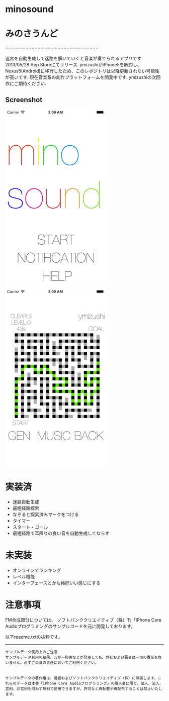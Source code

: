 minosound
================================

# みのさうんど

================================

迷宮を自動生成して迷路を解いていくと音楽が奏でられるアプリです
2013/05/28 App Storeにてリリース.
ymizushiがiPhone5を解約し、Nexus5(Android)に移行したため、このレポジトリは以降更新されない可能性が高いです.
現在音楽系の創作プラットフォームを開発中です.
ymizushiの次回作にご期待ください.

## Screenshot
![screenshot1](https://github.com/ymizushi/minosound/blob/master/screenshot_1.png?raw=true)
![screenshot2](https://github.com/ymizushi/minosound/blob/master/screenshot_2.png?raw=true)

# 実装済
- 迷路自動生成
- 最短経路探索
- なぞると探索済みマークをつける
- タイマー
- スタート・ゴール
- 最短経路で耳障りの良い音を自動生成してならす

# 未実装
- オンラインでランキング
- レベル機能
- インターフェースとかも格好いい感じにする

# 注意事項
FM合成部分については、
ソフトバンククリエイティブ（株）刊「iPhone Core Audioプログラミングのサンプルコードを元に開発しております。

以下readme.txtの抜粋です。

----
```
サンプルデータ使用上のご注意
サンプルデータ利用の結果、万が一障害などが発生しても、弊社および著者は一切の責任を負いません。必ずご自身の責任においてご利用ください。


サンプルデータの著作権は、著者およびソフトバンククリエイティブ（株）に帰属します。これらのデータは本書「iPhone Core Audioプログラミング」の購入者に限り、個人、法人、営利、非営利を問わず無料で使用できますが、許可なく再転載や再配布することは禁止いたします。
```
